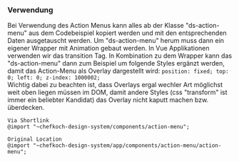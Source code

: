 ### Verwendung
Bei Verwendung des Action Menus kann alles ab der Klasse "ds-action-menu" aus dem Codebeispiel kopiert werden und mit den entsprechenden
Daten ausgetauscht werden. Um "ds-action-menu" herum muss dann ein eigener Wrapper mit Animation gebaut werden. In Vue Applikationen verwenden 
wir das transition Tag. In Kombination zu dem Wrapper kann das "ds-action-menu" dann zum Beispiel um folgende Styles ergänzt werden, damit
das Action-Menu als Overlay dargestellt wird:
``
        position: fixed;
        top: 0;
        left: 0;
        z-index: 1000002;
``  
    Wichtig dabei zu beachten ist, dass Overlays ergal wechler Art möglichst weit oben liegen müssen im DOM, damit andere Styles (css "transform" ist immer ein beliebter Kandidat)
    das Overlay nicht kaputt machen bzw. überdecken.
    
    
    Via Shortlink
    @import "~chefkoch-design-system/components/action-menu";
    
    Original Location
    @import "~chefkoch-design-system/app/components/action-menu/action-menu";
